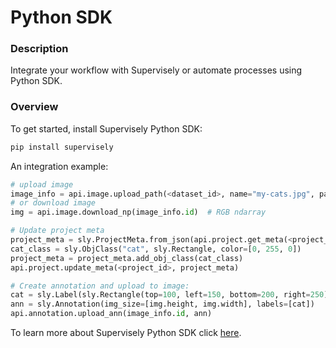 # Python SDK

### Description

Integrate your workflow with Supervisely or automate processes using Python SDK.

### Overview

To get started, install Supervisely Python SDK:

```bash
pip install supervisely
```

An integration example:

```python
# upload image
image_info = api.image.upload_path(<dataset_id>, name="my-cats.jpg", path="images/my-cats.jpg")
# or download image
img = api.image.download_np(image_info.id)  # RGB ndarray

# Update project meta
project_meta = sly.ProjectMeta.from_json(api.project.get_meta(<project_id>)
cat_class = sly.ObjClass("cat", sly.Rectangle, color=[0, 255, 0])
project_meta = project_meta.add_obj_class(cat_class)
api.project.update_meta(<project_id>, project_meta)

# Create annotation and upload to image:
cat = sly.Label(sly.Rectangle(top=100, left=150, bottom=200, right=250), cat_class)
ann = sly.Annotation(img_size=[img.height, img.width], labels=[cat])
api.annotation.upload_ann(image_info.id, ann)
```

To learn more about Supervisely Python SDK click <a href="https://developer.supervisely.com/" target="_blank">here</a>.
